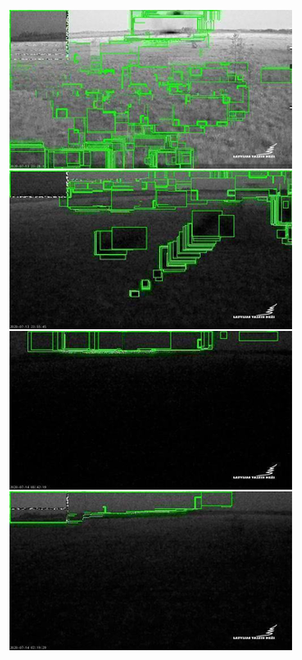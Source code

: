 ![20200713-221931-224936](in/20200713/20200713-221931-224936_0_.jpg)
![20200713-224941-231946](in/20200713/20200713-224941-231946_0_.jpg)
![20200713-231951-234956](in/20200713/20200713-231951-234956_0_.jpg)
![20200714-010026-013031](in/20200714/20200714-010026-013031_0_.jpg)
